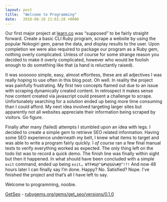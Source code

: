 ```yaml
---
layout: post
title:  "Welcome to Programming"
date:   2016-08-18 21:01:28 +0000
---
```



Our first major project at [learn.co](http://learn.co) was “supposed” to be fairly straight forward. Create a basic CLI Ruby program, scrape a website by using the popular Nokogiri gem, parse the data, and display results to the user. Upon completion we were also required to package our program as a Ruby gem, nothing overly complicated. Unless of course for some strange reason you decided to make it overly complicated, however who would be foolish enough to do something like that (a hand is reluctantly raised).

It was soooooo simple, easy, almost effortless, these are all adjectives I was really hoping to use often in this blog post. Oh well. In reality the project was painfully frustrating. My first two concepts flamed out due to an issue with scraping dynamically created content. In retrospect it makes sense how content created via javascript could present a challenge to scrape. Unfortunately searching for a solution ended up being more time consuming than I could afford. My next idea involved targeting larger sites but apparently not all websites appreciate their information being scraped by visitors. Go figure.

Finally after many (failed) attempts I stumbled upon an idea with legs. I decided to create a simple gem to retrieve SEO related information. Having some SEO experience underneath my belt, I knew what items to target and was able to write a program fairly quickly. I *of course* ran a few final manual tests to verify everything worked as expected. The only thing left on the todo list was to record a quick demo. The finish line was finally within sight but then it happened. In what should have been concluded with a simple `exit` command, ended up being `exit… WTF#&@^$#%@$&%#@^!?!` And now 48 hours later I can finally say I’m done. Happy? No. Satisfied? Nope. I've finished the project and that’s all I have left to say.

Welcome to programming, noobie.

[GetSeo](https://github.com/Dom-Mc/get_seo) - [rubygems.org/gems/get_seo/versions/0.1.0](https://rubygems.org/gems/get_seo/versions/0.1.0)
